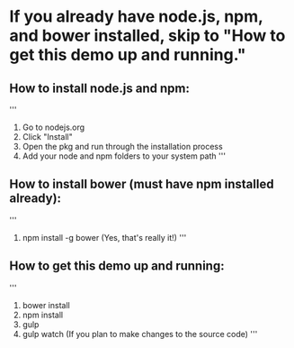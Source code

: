 # If you already have node.js, npm, and bower installed, skip to "How to get this demo up and running."

## How to install node.js and npm:
'''
1. Go to nodejs.org
2. Click "Install"
3. Open the pkg and run through the installation process
4. Add your node and npm folders to your system path
'''

## How to install bower (must have npm installed already):
'''
1. npm install -g bower  (Yes, that's really it!)
'''

## How to get this demo up and running:
'''
1. bower install
2. npm install
3. gulp
4. gulp watch   (If you plan to make changes to the source code)
'''